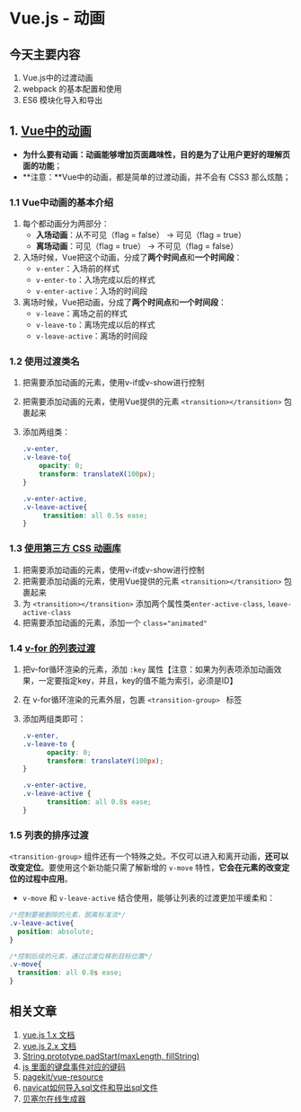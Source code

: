 # Vue.js - 动画



## 今天主要内容

1. Vue.js中的过渡动画
2. webpack 的基本配置和使用
3. ES6 模块化导入和导出



## 1. [Vue中的动画](https://cn.vuejs.org/v2/guide/transitions.html)

- **为什么要有动画：**动画能够增加页面趣味性，目的是**为了让用户更好的理解页面的功能**；
- **注意：**Vue中的动画，都是简单的过渡动画，并不会有 CSS3 那么炫酷；

### 1.1 Vue中动画的基本介绍

1. 每个都动画分为两部分：
   - **入场动画**：从不可见（flag = false） -> 可见（flag = true）
   - **离场动画**：可见（flag = true） -> 不可见（flag = false）
2. 入场时候，Vue把这个动画，分成了**两个时间点**和**一个时间段**：
   - `v-enter`：入场前的样式
   - `v-enter-to`：入场完成以后的样式
   - `v-enter-active`：入场的时间段
3. 离场时候，Vue把动画，分成了**两个时间点**和**一个时间段**：
   - `v-leave`：离场之前的样式
   - `v-leave-to`：离场完成以后的样式
   - `v-leave-active`：离场的时间段



### 1.2 使用过渡类名

1. 把需要添加动画的元素，使用v-if或v-show进行控制

2. 把需要添加动画的元素，使用Vue提供的元素 `<transition></transition>` 包裹起来

3. 添加两组类：

   ```css
   .v-enter,
   .v-leave-to{
       opacity: 0;
       transform: translateX(100px);
   }
   
   .v-enter-active,
   .v-leave-active{
     	transition: all 0.5s ease;
   }
   ```


### 1.3 [使用第三方 CSS 动画库](https://cn.vuejs.org/v2/guide/transitions.html#%E8%87%AA%E5%AE%9A%E4%B9%89%E8%BF%87%E6%B8%A1%E7%9A%84%E7%B1%BB%E5%90%8D)

1. 把需要添加动画的元素，使用v-if或v-show进行控制
2. 把需要添加动画的元素，使用Vue提供的元素 `<transition></transition>` 包裹起来
3. 为  `<transition></transition>`  添加两个属性类`enter-active-class`, `leave-active-class`
4. 把需要添加动画的元素，添加一个 `class="animated"`



### 1.4 [v-for 的列表过渡](https://cn.vuejs.org/v2/guide/transitions.html#%E5%88%97%E8%A1%A8%E8%BF%87%E6%B8%A1)

1. 把v-for循环渲染的元素，添加 `:key` 属性【注意：如果为列表项添加动画效果，一定要指定key，并且，key的值不能为索引，必须是ID】

2. 在 v-for循环渲染的元素外层，包裹 `<transition-group> ` 标签

3. 添加两组类即可：

   ```css
   .v-enter,
   .v-leave-to {
         opacity: 0;
         transform: translateY(100px);
   }
   
   .v-enter-active,
   .v-leave-active {
         transition: all 0.8s ease;
   }
   ```




### 1.5 列表的排序过渡

`<transition-group>` 组件还有一个特殊之处。不仅可以进入和离开动画，**还可以改变定位**。要使用这个新功能只需了解新增的 `v-move` 特性，**它会在元素的改变定位的过程中应用**。

- `v-move` 和 `v-leave-active` 结合使用，能够让列表的过渡更加平缓柔和：

```css
/*控制要被删除的元素，脱离标准流*/
.v-leave-active{
  position: absolute;
}

/*控制后续的元素，通过过渡位移到目标位置*/
.v-move{
  transition: all 0.8s ease;
}
```





## 相关文章
1. [vue.js 1.x 文档](https://v1-cn.vuejs.org/)
2. [vue.js 2.x 文档](https://cn.vuejs.org/)
3. [String.prototype.padStart(maxLength, fillString)](http://www.css88.com/archives/7715)
4. [js 里面的键盘事件对应的键码](http://www.cnblogs.com/wuhua1/p/6686237.html)
5. [pagekit/vue-resource](https://github.com/pagekit/vue-resource)
6. [navicat如何导入sql文件和导出sql文件](https://jingyan.baidu.com/article/a65957f4976aad24e67f9b9b.html)
7. [贝塞尔在线生成器](http://cubic-bezier.com/#.4,-0.3,1,.33)